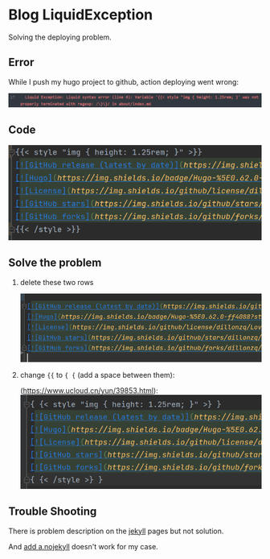 # Blog LiquidException

Solving the deploying problem.
<!--more-->
## Error
While I push my hugo project to github, action deploying went wrong: 

![Liquid](Liquid.png)


## Code

![Original.png](Original.png)

## Solve the problem
1. delete these two rows

   ![Solution1.png](Solution1.png)


2. change `{{` to `{ {` (add a space between them):

   (https://www.ucloud.cn/yun/39853.html):
![Solution2.png](Solution2.png)
## Trouble Shooting
There is problem description on the [jekyll](https://jekyllrb.com/docs/troubleshooting/#configuration-problems) pages but not solution.

And [add a.nojekyll](https://gitee.com/help/articles/4136#article-header1) doesn't work for my case.

